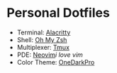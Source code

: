 # Personal Dotfiles

- Terminal: [Alacritty](https://github.com/alacritty/alacritty)
- Shell: [Oh My Zsh](https://github.com/ohmyzsh/ohmyzsh)
- Multiplexer: [Tmux](https://github.com/tmux/tmux)
- PDE: [Neovim](https://github.com/neovim/neovim)*i love vim*
- Color Theme: [OneDarkPro](https://github.com/olimorris/onedarkpro.nvim) 
